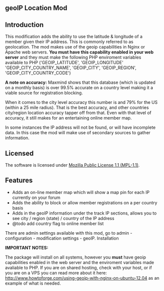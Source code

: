 ## geoIP Location Mod

## Introduction
This modification adds the ability to use the latitude & longitude of a member given their IP address. This is commonly referred to as geolocation. The mod makes use of the geoip capabilities in Nginx or Apache web servers.  **You must have this capability enabled in your web server** and they must make the following PHP enviroment variables available to PHP ('GEOIP_LATITUDE', 'GEOIP_LONGITUDE' 'GEOIP_CITY_COUNTRY_NAME', 'GEOIP_CITY', 'GEOIP_REGION', 'GEOIP_CITY_COUNTRY_CODE')

**A note on accuracy:**
Maxmind shows that this database (which is updated on a monthly basis) is over 99.5% accurate on a country level making it a viable source for registration blocking.

When it comes to the city level accuracy this number is and 79% for the US (within a 25 mile radius).  That is the best accuracy, and other countries city/region location accuracy tapper off from that.  Even with that level of accuracy, it still makes for an entertaining online member map.

In some instances the IP address will not be found, or will have incomplete data.  In this case the mod will make use of secondary sources to gather information.

## Licensed
The software is licensed under [Mozilla Public License 1.1 (MPL-1.1)](http://www.mozilla.org/MPL/1.1/).

## Features
* Adds an on-line member map which will show a map pin for each IP currently on your forum
* Adds the ability to block or allow member registrations on a per country basis
* Adds in the geoIP information under the track IP sections, allows you to see city / region (state) / country of the IP address
* @todo add country flag to online member list

There are admin settings available with this mod, go to admin - configuration - modification settings - geoIP.
Installation

**IMPORTANT NOTES:**

The package will install on all systems, however you **must** have geoip capabilities enabled in the web server and the enviroment variables made avaliable to PHP.  If you are on shared hosting, check with your host, or if you are on a VPS you can read more about it here: http://www.howtoforge.com/using-geoip-with-nginx-on-ubuntu-12.04 as an example of what is needed.